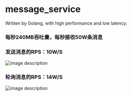 # message_service
Written by Golang, with high performance and low latency.

### 每秒240MB吞吐量，每秒接收50W条消息

### 发送消息的RPS：10W/S

![image description](http://dev.apihash.com/huazi/message_service/raw/master/benchmark/message_service_post_rps.jpg)


### 轮询消息的RPS：14W/S

![image description](http://dev.apihash.com/huazi/message_service/raw/master/benchmark/poll_rps.jpg)
